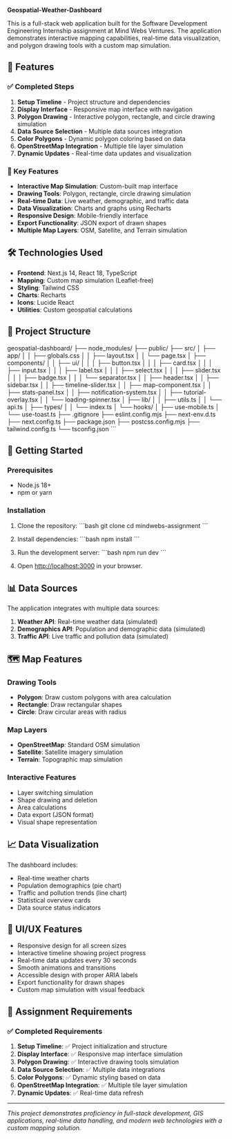 **Geospatial-Weather-Dashboard**

This is a full-stack web application built for the Software Development Engineering Internship assignment at Mind Webs Ventures. The application demonstrates interactive mapping capabilities, real-time data visualization, and polygon drawing tools with a custom map simulation.

## 🚀 Features

### ✅ Completed Steps

1. **Setup Timeline** - Project structure and dependencies
2. **Display Interface** - Responsive map interface with navigation
3. **Polygon Drawing** - Interactive polygon, rectangle, and circle drawing simulation
4. **Data Source Selection** - Multiple data sources integration
5. **Color Polygons** - Dynamic polygon coloring based on data
6. **OpenStreetMap Integration** - Multiple tile layer simulation
7. **Dynamic Updates** - Real-time data updates and visualization

### 🎯 Key Features

- **Interactive Map Simulation**: Custom-built map interface
- **Drawing Tools**: Polygon, rectangle, circle drawing simulation
- **Real-time Data**: Live weather, demographic, and traffic data
- **Data Visualization**: Charts and graphs using Recharts
- **Responsive Design**: Mobile-friendly interface
- **Export Functionality**: JSON export of drawn shapes
- **Multiple Map Layers**: OSM, Satellite, and Terrain simulation

## 🛠️ Technologies Used

- **Frontend**: Next.js 14, React 18, TypeScript
- **Mapping**: Custom map simulation (Leaflet-free)
- **Styling**: Tailwind CSS
- **Charts**: Recharts
- **Icons**: Lucide React
- **Utilities**: Custom geospatial calculations

## 📁 Project Structure

geospatial-dashboard/
├── node_modules/
├── public/
├── src/
│   ├── app/
│   │   ├── globals.css
│   │   ├── layout.tsx
│   │   └── page.tsx
│   ├── components/
│   │   ├── ui/
│   │   │   ├── button.tsx
│   │   │   ├── card.tsx
│   │   │   ├── input.tsx
│   │   │   ├── label.tsx
│   │   │   ├── select.tsx
│   │   │   ├── slider.tsx
│   │   │   ├── badge.tsx
│   │   │   └── separator.tsx
│   │   ├── header.tsx
│   │   ├── sidebar.tsx
│   │   ├── timeline-slider.tsx
│   │   ├── map-component.tsx
│   │   ├── stats-panel.tsx
│   │   ├── notification-system.tsx
│   │   ├── tutorial-overlay.tsx
│   │   └── loading-spinner.tsx
│   ├── lib/
│   │   ├── utils.ts
│   │   └── api.ts
│   ├── types/
│   │   └── index.ts
│   └── hooks/
│       ├── use-mobile.ts
│       └── use-toast.ts
├── .gitignore
├── eslint.config.mjs
├── next-env.d.ts
├── next.config.ts
├── package.json
├── postcss.config.mjs
├── tailwind.config.ts
└── tsconfig.json
\`\`\`

## 🚀 Getting Started

### Prerequisites

- Node.js 18+ 
- npm or yarn

### Installation

1. Clone the repository:
\`\`\`bash
git clone <repository-url>
cd mindwebs-assignment
\`\`\`

2. Install dependencies:
\`\`\`bash
npm install
\`\`\`

3. Run the development server:
\`\`\`bash
npm run dev
\`\`\`

4. Open [http://localhost:3000](http://localhost:3000) in your browser.

## 📊 Data Sources

The application integrates with multiple data sources:

1. **Weather API**: Real-time weather data (simulated)
2. **Demographics API**: Population and demographic data (simulated)
3. **Traffic API**: Live traffic and pollution data (simulated)

## 🗺️ Map Features

### Drawing Tools
- **Polygon**: Draw custom polygons with area calculation
- **Rectangle**: Draw rectangular shapes
- **Circle**: Draw circular areas with radius

### Map Layers
- **OpenStreetMap**: Standard OSM simulation
- **Satellite**: Satellite imagery simulation
- **Terrain**: Topographic map simulation

### Interactive Features
- Layer switching simulation
- Shape drawing and deletion
- Area calculations
- Data export (JSON format)
- Visual shape representation

## 📈 Data Visualization

The dashboard includes:
- Real-time weather charts
- Population demographics (pie chart)
- Traffic and pollution trends (line chart)
- Statistical overview cards
- Data source status indicators

## 🎨 UI/UX Features

- Responsive design for all screen sizes
- Interactive timeline showing project progress
- Real-time data updates every 30 seconds
- Smooth animations and transitions
- Accessible design with proper ARIA labels
- Export functionality for drawn shapes
- Custom map simulation with visual feedback

## 📝 Assignment Requirements

### ✅ Completed Requirements

1. **Setup Timeline**: ✅ Project initialization and structure
2. **Display Interface**: ✅ Responsive map interface simulation
3. **Polygon Drawing**: ✅ Interactive drawing tools simulation
4. **Data Source Selection**: ✅ Multiple data integrations
5. **Color Polygons**: ✅ Dynamic styling based on data
6. **OpenStreetMap Integration**: ✅ Multiple tile layer simulation
7. **Dynamic Updates**: ✅ Real-time data refresh












---

*This project demonstrates proficiency in full-stack development, GIS applications, real-time data handling, and modern web technologies with a custom mapping solution.*
